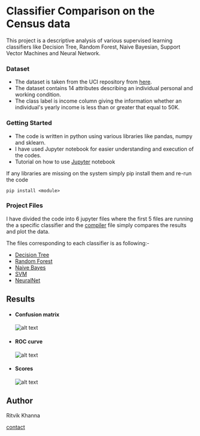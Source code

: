 # Classifier Comparison on the Census data

This project is a descriptive analysis of various supervised learning classifiers like Decision Tree, Random Forest, Naive Bayesian, Support Vector Machines and Neural Network.

### Dataset
* The dataset is taken from the UCI repository from [here](http://archive.ics.uci.edu/ml/datasets/Adult).
* The dataset contains 14 attributes describing an individual personal and working condition.
* The class label is income column giving the information whether an individual's yearly income is less than or greater that equal to 50K.

### Getting Started
  - The code is written in python using various libraries like pandas, numpy and sklearn.
  - I have used Jupyter notebook for easier understanding and execution of the codes.
  - Tutorial on how to use [Jupyter](https://jupyter.readthedocs.io/en/latest/) notebook 

If any libraries are missing on the system simply pip install them and re-run the code
```
pip install <module>
```

### Project Files
I have divided the code into 6 jupyter files where the first 5 files are running the a specific classifier and the [compiler](https://github.com/ritvikkhanna09/Census-classifier-comparison/blob/master/Compiler.ipynb) file simply compares the results and plot the data.

The files corresponding to each classifier is as following:-
*	[Decision Tree](https://github.com/ritvikkhanna09/Census-classifier-comparison/blob/master/Decision_tree.ipynb)
*	[Random Forest](https://github.com/ritvikkhanna09/Census-classifier-comparison/blob/master/RandomForest.ipynb)
*	[Naive Bayes](https://github.com/ritvikkhanna09/Census-classifier-comparison/blob/master/NaiveBayes.ipynb)
*	[SVM](https://github.com/ritvikkhanna09/Census-classifier-comparison/blob/master/SVM.ipynb)
*	[NeuralNet](https://github.com/ritvikkhanna09/Census-classifier-comparison/blob/master/NeuralNetworks.ipynb)


## Results

* #### Confusion matrix
	![alt text](https://github.com/ritvikkhanna09/Census-classifier-comparison/blob/master/ConfusionMatrix.png)
* #### ROC curve
	![alt text](https://github.com/ritvikkhanna09/Census-classifier-comparison/blob/master/ROCplot.png)
* #### Scores
	![alt text](https://github.com/ritvikkhanna09/Census-classifier-comparison/blob/master/Scores.png)
    

## Author

Ritvik Khanna

[contact](mailto:ritvikkhanna09@gmail.com)